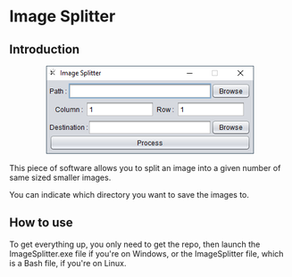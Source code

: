 # Image Splitter #

## Introduction

<div align="center">
  <img src="screens/screen01.png" alt="Screen 1"></img>
</div>

This piece of software allows you to split an image into a given number of same sized smaller images. 

You can indicate which directory you want to save the images to.

## How to use 

To get everything up, you only need to get the repo, then launch the ImageSplitter.exe file if you're on Windows, or the ImageSplitter file, which is a Bash file, if you're on Linux.
